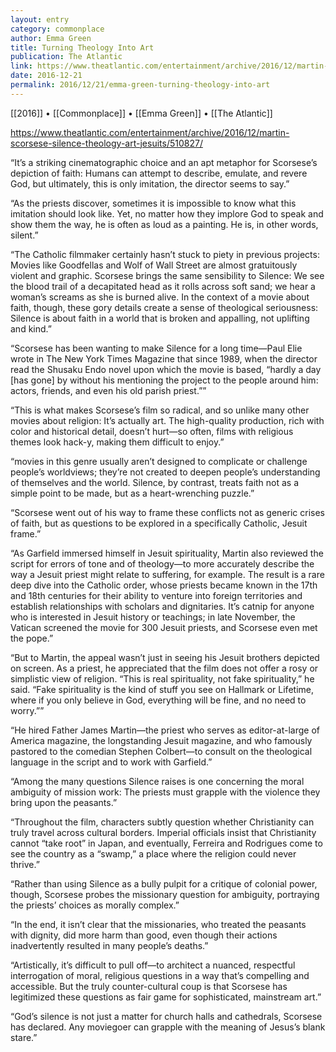 ```yaml
---
layout: entry
category: commonplace
author: Emma Green
title: Turning Theology Into Art
publication: The Atlantic
link: https://www.theatlantic.com/entertainment/archive/2016/12/martin-scorsese-silence-theology-art-jesuits/510827/
date: 2016-12-21
permalink: 2016/12/21/emma-green-turning-theology-into-art
---
```


[[2016]] • [[Commonplace]] • [[Emma Green]] • [[The Atlantic]]

https://www.theatlantic.com/entertainment/archive/2016/12/martin-scorsese-silence-theology-art-jesuits/510827/

“It’s a striking cinematographic choice and an apt metaphor for Scorsese’s depiction of faith: Humans can attempt to describe, emulate, and revere God, but ultimately, this is only imitation, the director seems to say.”

“As the priests discover, sometimes it is impossible to know what this imitation should look like. Yet, no matter how they implore God to speak and show them the way, he is often as loud as a painting. He is, in other words, silent.”

“The Catholic filmmaker certainly hasn’t stuck to piety in previous projects: Movies like Goodfellas and Wolf of Wall Street are almost gratuitously violent and graphic. Scorsese brings the same sensibility to Silence: We see the blood trail of a decapitated head as it rolls across soft sand; we hear a woman’s screams as she is burned alive. In the context of a movie about faith, though, these gory details create a sense of theological seriousness: Silence is about faith in a world that is broken and appalling, not uplifting and kind.”

“Scorsese has been wanting to make Silence for a long time—Paul Elie wrote in The New York Times Magazine that since 1989, when the director read the Shusaku Endo novel upon which the movie is based, “hardly a day [has gone] by without his mentioning the project to the people around him: actors, friends, and even his old parish priest.””

“This is what makes Scorsese’s film so radical, and so unlike many other movies about religion: It’s actually art. The high-quality production, rich with color and historical detail, doesn’t hurt—so often, films with religious themes look hack-y, making them difficult to enjoy.”

“movies in this genre usually aren’t designed to complicate or challenge people’s worldviews; they’re not created to deepen people’s understanding of themselves and the world. Silence, by contrast, treats faith not as a simple point to be made, but as a heart-wrenching puzzle.”

“Scorsese went out of his way to frame these conflicts not as generic crises of faith, but as questions to be explored in a specifically Catholic, Jesuit frame.”

“As Garfield immersed himself in Jesuit spirituality, Martin also reviewed the script for errors of tone and of theology—to more accurately describe the way a Jesuit priest might relate to suffering, for example. The result is a rare deep dive into the Catholic order, whose priests became known in the 17th and 18th centuries for their ability to venture into foreign territories and establish relationships with scholars and dignitaries. It’s catnip for anyone who is interested in Jesuit history or teachings; in late November, the Vatican screened the movie for 300 Jesuit priests, and Scorsese even met the pope.”

“But to Martin, the appeal wasn’t just in seeing his Jesuit brothers depicted on screen. As a priest, he appreciated that the film does not offer a rosy or simplistic view of religion. “This is real spirituality, not fake spirituality,” he said. “Fake spirituality is the kind of stuff you see on Hallmark or Lifetime, where if you only believe in God, everything will be fine, and no need to worry.””

“He hired Father James Martin—the priest who serves as editor-at-large of America magazine, the longstanding Jesuit magazine, and who famously pastored to the comedian Stephen Colbert—to consult on the theological language in the script and to work with Garfield.”

“Among the many questions Silence raises is one concerning the moral ambiguity of mission work: The priests must grapple with the violence they bring upon the peasants.”

“Throughout the film, characters subtly question whether Christianity can truly travel across cultural borders. Imperial officials insist that Christianity cannot “take root” in Japan, and eventually, Ferreira and Rodrigues come to see the country as a “swamp,” a place where the religion could never thrive.”

“Rather than using Silence as a bully pulpit for a critique of colonial power, though, Scorsese probes the missionary question for ambiguity, portraying the priests’ choices as morally complex.”

“In the end, it isn’t clear that the missionaries, who treated the peasants with dignity, did more harm than good, even though their actions inadvertently resulted in many people’s deaths.”

“Artistically, it’s difficult to pull off—to architect a nuanced, respectful interrogation of moral, religious questions in a way that’s compelling and accessible. But the truly counter-cultural coup is that Scorsese has legitimized these questions as fair game for sophisticated, mainstream art.”

“God’s silence is not just a matter for church halls and cathedrals, Scorsese has declared. Any moviegoer can grapple with the meaning of Jesus’s blank stare.”


